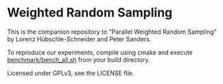 # Weighted Random Sampling

This is the companion repository to "Parallel Weighted Random Sampling" by Lorenz Hübschle-Schneider and Peter Sanders.

To reproduce our experiments, compile using cmake and execute [benchmark/bench_all.sh](benchmark/bench_all.sh) from your build directory.

Licensed under GPLv3, see the LICENSE file.
